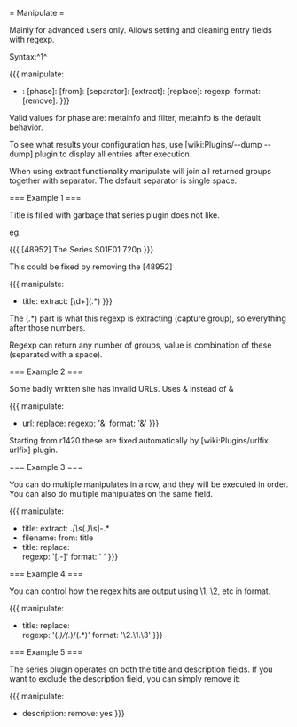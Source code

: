 = Manipulate =

Mainly for advanced users only. Allows setting and cleaning entry fields with regexp.

Syntax:^1^

{{{
manipulate:
  - <destination field>:
      [phase]: <phase>
      [from]: <source field>
      [separator]: <value>
      [extract]: <regexp>
      [replace]:
        regexp: <regexp>
        format: <regexp>
      [remove]: <boolean>
}}}

Valid values for phase are: metainfo and filter, metainfo is the default behavior.

To see what results your configuration has, use [wiki:Plugins/--dump --dump] plugin to display all entries after execution.

When using extract functionality manipulate will join all returned groups together with separator. The default separator is single space.

=== Example 1 ===

Title is filled with garbage that series plugin does not like.

eg.

{{{
[48952] The Series S01E01 720p
}}}

This could be fixed by removing the [48952]

{{{
manipulate:
  - title:
      extract: \[\d+\](.*)
}}}

The (.*) part is what this regexp is extracting (capture group), so everything after those numbers.

Regexp can return any number of groups, value is combination of these (separated with a space).

=== Example 2 ===

Some badly written site has invalid URLs. Uses &amp; instead of &

{{{
manipulate:
  - url:
      replace:
        regexp: '&amp;'
        format: '&'
}}}

Starting from r1420 these are fixed automatically by [wiki:Plugins/urlfix urlfix] plugin.

=== Example 3 ===

You can do multiple manipulates in a row, and they will be executed in order. You can also do multiple manipulates on the same field.

{{{
manipulate:
  - title:
      extract: .*\[\s*(.*)\s*\]-.*
  - filename:
      from: title
  - title:
      replace:            
        regexp: '[\.-]'
        format: ' '
}}}

=== Example 4 ===

You can control how the regex hits are output using \1, \2, etc in format.

{{{
manipulate:
  - title:
      replace:            
        regexp: '(.*)/(.*)/(.*)'
        format: '\2.\1.\3'
}}}

=== Example 5 ===

The series plugin operates on both the title and description fields. If you want to exclude the description field, you can simply remove it:

{{{
manipulate:
  - description:
      remove: yes
}}}
